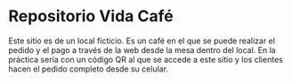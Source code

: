 # Repositorio Vida Café

Este sitio es de un local ficticio. Es un café en el que se puede realizar el pedido y el pago a través de la web desde la mesa dentro del local. En la práctica sería con un código QR al que se accede a este sitio y los clientes hacen el pedido completo desde su celular.
